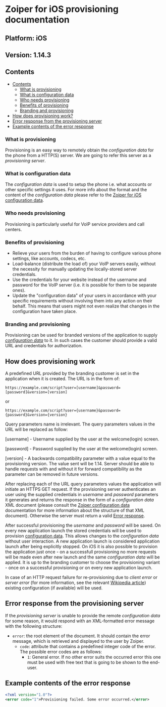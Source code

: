 # **Zoiper for iOS provisioning documentation**

## **Platform**: **iOS**

## **Version**: **1.14.3**

## Contents

<!-- TOC -->

* [Contents](#contents)
  * [What is provisioning](#what-is-provisioning)
  * [What is configuration data](what-is-configuration-data)
  * [Who needs provisioning](#who-needs-provisioning)
  * [Benefits of provisioning](#benefits-of-provisioning)
  * [Branding and provisioning](#branding-and-provisioning)
* [How does provisioning work?](#how-does-provisioning-work)
* [Error response from the provisioning server](#error-response-from-the-provisioning-server)
* [Example contents of the error response](#example-contents-of-the-error-response)

<!-- /TOC -->

### What is provisioning

Provisioning is an easy way to remotely obtain the *configuration data* for the phone from a HTTP(S) server. We are going to refer this server as a *provisioning server*.

### What is configuration data

The *configuration data* is used to setup the phone i.e. what accounts or other specific settings it uses. For more info about the format and the content of the *configuration data* please refer to the [Zoiper for iOS configuration data](configuration-data.md).

### Who needs provisioning

Provisioning is particularly useful for VoIP service providers and call centers.

### Benefits of provisioning

* Relieve your users from the burden of having to configure various phone settings, like accounts, codecs, etc.
* Load-balance (distribute the load of) your VoIP servers easily, without the necessity for manually updating the locally-stored server credentials.
* Use the credentials for your website instead of the username and password for the VoIP server (i.e. it is possible for them to be separate ones).
* Update the "configuration data" of your users in accordance with your specific requirements without involving them into any action on their behalf.  This means that users might not even realize that changes in the configuration have taken place.

### Branding and provisioning

Provisioning can be used for branded versions of the application to supply [*configuration data*](configuration-data.md) to it. In such cases the customer should provide a valid URL and credentials for authorization.

## How does provisioning work

A predefined URL provided by the branding customer is set in the application when it is created. The URL is in the form of:

```
https://example.com/script?user=[username]&password=[password]&version=[version]
```
or
```
https://example.com/script?user={username}&password={password}&version={version}
```

Query parameters name is irrelevant. The query parameters values in the URL will be replaced as follow:

[username] - Username supplied by the user at the welcome(login) screen.

[password] - Password supplied by the user at the welcome(login) screen.

[version] - A backwards compatibility parameter with a value equal to the provisioning version. The value sent will be 1.14. Server should be able to handle requests with and without it for forward compatibility as the parameter can be removed in future versions.

After replacing each of the URL query parameters values the application will initiate an HTTPS GET request. If the provisioning server authenticates an user using the supplied credentials in *username* and *password* parameters it generates and returns the response in the form of a *configuration data* XML document (please consult the [Zoiper configuration data](#configuration-data.md) documentation for more information about the structure of that XML document). Otherwise the server must return a valid [Error response](#error-response-from-the-provisioning-server).


After successful provisioning the *username* and *password* will be saved. On every new application launch the stored credentials will be used to provision [configuration data](#configuration-data.md). This allows changes to the *configuration data* without user interaction. A new application launch is considered application launch after being explicitly stopped. On iOS it is also possible to provision the application just once - on a successfull provisioning no more requests will be made even after new launch and the same *configuration data* will be applied. It is up to the branding customer to choose the provisioning variant - once on a successful provisioning or on every new application launch.

In case of an HTTP request failure for re-provisioning due to *client error* or *server error* (for more information, see the relevant [Wikipedia article](https://en.wikipedia.org/wiki/List_of_HTTP_status_codes)) existing configuration (if available) will be used.

## Error response from the provisioning server

If the *provisioning server* is unable to provide the remote *configuration data* for some reason, it would respond with an XML-formatted error message with the following structure:

* `error`: the root element of the document.  It should contain the error message, which is retrieved and displayed to the user by Zoiper.
  * `code`: attribute that contains a predefined integer code of the error. The possible error codes are as follows:
    * `1`: General error. If no other error suits the occurred error this one must be used with free text that is going to be shown to the end-user.

## Example contents of the error response

```xml
<?xml version="1.0"?>
<error code="1">Provisioning failed. Some error occurred.</error>
```

